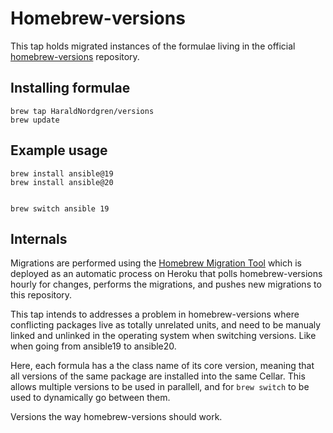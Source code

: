 # Homebrew-versions

This tap holds migrated instances of the formulae living in the official [homebrew-versions](https://github.com/Homebrew/homebrew-versions) repository.

## Installing formulae

    brew tap HaraldNordgren/versions
    brew update

## Example usage

    brew install ansible@19
    brew install ansible@20


    brew switch ansible 19

## Internals

Migrations are performed using the [Homebrew Migration Tool](https://github.com/HaraldNordgren/homebrew-migration-tool-heroku) which is deployed as an automatic process on Heroku that polls homebrew-versions hourly for changes, performs the migrations, and pushes new migrations to this repository.

This tap intends to addresses a problem in homebrew-versions where conflicting packages live as totally unrelated units, and need to be manualy linked and unlinked in the operating system when switching versions. Like when going from ansible19 to ansible20.

Here, each formula has a the class name of its core version, meaning that all versions of the same package are installed into the same Cellar. This allows multiple versions to be used in parallell, and for `brew switch` to be used to dynamically go between them.

Versions the way homebrew-versions should work.

